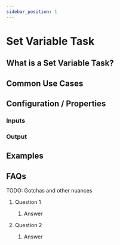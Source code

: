 ```yaml
---
sidebar_position: 1
---
```


# Set Variable Task

## What is a Set Variable Task?

## Common Use Cases

## Configuration / Properties

### Inputs

### Output

## Examples

## FAQs

TODO: Gotchas and other nuances

1. Question 1
    1. Answer

1. Question 2
    1. Answer

